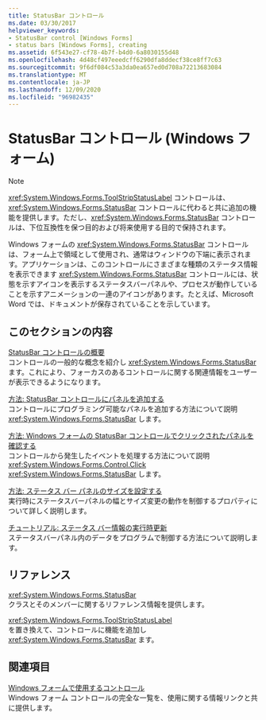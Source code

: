 ```yaml
---
title: StatusBar コントロール
ms.date: 03/30/2017
helpviewer_keywords:
- StatusBar control [Windows Forms]
- status bars [Windows Forms], creating
ms.assetid: 6f543e27-cf78-4b7f-b4d0-6a8030155d48
ms.openlocfilehash: 4d48cf497eeedcff6290dfa8ddecf38ce8ff7c63
ms.sourcegitcommit: 9f6df084c53a3da0ea657ed0d708a72213683084
ms.translationtype: MT
ms.contentlocale: ja-JP
ms.lasthandoff: 12/09/2020
ms.locfileid: "96982435"
---
```

# <a name="statusbar-control-windows-forms"></a>StatusBar コントロール (Windows フォーム)
> [!NOTE]
> <xref:System.Windows.Forms.ToolStripStatusLabel> コントロールは、<xref:System.Windows.Forms.StatusBar> コントロールに代わると共に追加の機能を提供します。ただし、<xref:System.Windows.Forms.StatusBar> コントロールは、下位互換性を保つ目的および将来使用する目的で保持されます。  
  
 Windows フォームの <xref:System.Windows.Forms.StatusBar> コントロールは、フォーム上で領域として使用され、通常はウィンドウの下端に表示されます。アプリケーションは、このコントロールにさまざまな種類のステータス情報を表示できます <xref:System.Windows.Forms.StatusBar> コントロールには、状態を示すアイコンを表示するステータスバーパネルや、プロセスが動作していることを示すアニメーションの一連のアイコンがあります。たとえば、Microsoft Word では、ドキュメントが保存されていることを示しています。  
  
## <a name="in-this-section"></a>このセクションの内容  
 [StatusBar コントロールの概要](statusbar-control-overview-windows-forms.md)  
 コントロールの一般的な概念を紹介し <xref:System.Windows.Forms.StatusBar> ます。これにより、フォーカスのあるコントロールに関する関連情報をユーザーが表示できるようになります。  
  
 [方法: StatusBar コントロールにパネルを追加する](how-to-add-panels-to-a-statusbar-control.md)  
 コントロールにプログラミング可能なパネルを追加する方法について説明 <xref:System.Windows.Forms.StatusBar> します。  
  
 [方法: Windows フォームの StatusBar コントロールでクリックされたパネルを確認する](determine-which-panel-wf-statusbar-control-was-clicked.md)  
 コントロールから発生したイベントを処理する方法について説明 <xref:System.Windows.Forms.Control.Click> <xref:System.Windows.Forms.StatusBar> します。  
  
 [方法: ステータス バー パネルのサイズを設定する](how-to-set-the-size-of-status-bar-panels.md)  
 実行時にステータスバーパネルの幅とサイズ変更の動作を制御するプロパティについて詳しく説明します。  
  
 [チュートリアル: ステータス バー情報の実行時更新](walkthrough-updating-status-bar-information-at-run-time.md)  
 ステータスバーパネル内のデータをプログラムで制御する方法について説明します。  
  
## <a name="reference"></a>リファレンス  
 <xref:System.Windows.Forms.StatusBar>  
 クラスとそのメンバーに関するリファレンス情報を提供します。  
  
 <xref:System.Windows.Forms.ToolStripStatusLabel>  
 を置き換えて、コントロールに機能を追加し <xref:System.Windows.Forms.StatusBar> ます。  
  
## <a name="related-sections"></a>関連項目  
 [Windows フォームで使用するコントロール](controls-to-use-on-windows-forms.md)  
 Windows フォーム コントロールの完全な一覧を、使用に関する情報リンクと共に提供します。
